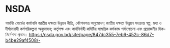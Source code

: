 # NSDA
গভর্নিং বোর্ডের কার্যাবলি জাতীয় দক্ষতা উন্নয়ন নীতি, কৌশলপত্র অনুমোদন; জাতীয় দক্ষতা উন্নয়ন সংক্রান্ত স্বল্প, মধ্য ও দীর্ঘমেয়াদী কর্মপরিকল্পনা অনুমোদন; কর্তৃপক্ষ এবং কার্যনির্বাহী কমিটির সামগ্রিক কর্মকান্ড পর্যালোচনা এবং প্রয়োজনীয় দিক-নির্দেশনা প্রদান।
https://nsda.gov.bd/site/page/847dc355-7eb6-452c-86d7-b4be29af4508/-
